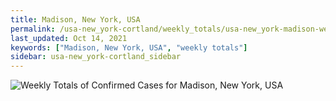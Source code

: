 ```yaml
---
title: Madison, New York, USA
permalink: /usa-new_york-cortland/weekly_totals/usa-new_york-madison-weekly_totals.html
last_updated: Oct 14, 2021
keywords: ["Madison, New York, USA", "weekly totals"]
sidebar: usa-new_york-cortland_sidebar
---
```


![Weekly Totals of Confirmed Cases for Madison, New York, USA](/covid_tracker/images/graphs/usa-new_york-madison-weekly_totals_graph.png)
